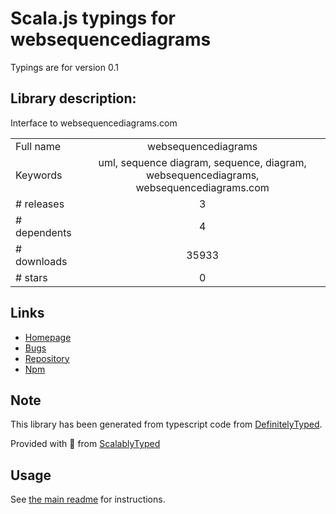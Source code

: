 
# Scala.js typings for websequencediagrams

Typings are for version 0.1

## Library description:
Interface to websequencediagrams.com

|                    |                 |
| ------------------ | :-------------: |
| Full name          | websequencediagrams |
| Keywords           | uml, sequence diagram, sequence, diagram, websequencediagrams, websequencediagrams.com |
| # releases         | 3 |
| # dependents       | 4 |
| # downloads        | 35933 |
| # stars            | 0 |

## Links
- [Homepage](https://github.com/hildjj/node-websequencediagrams)
- [Bugs](https://github.com/hildjj/node-websequencediagrams/issues)
- [Repository](https://github.com/hildjj/node-websequencediagrams)
- [Npm](https://www.npmjs.com/package/websequencediagrams)
    


## Note
This library has been generated from typescript code from [DefinitelyTyped](https://definitelytyped.org).

Provided with :purple_heart: from [ScalablyTyped](https://github.com/oyvindberg/ScalablyTyped)

## Usage
See [the main readme](../../readme.md) for instructions.


